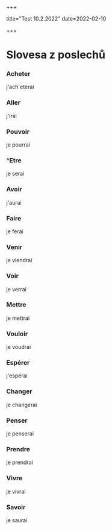 +++

  title="Test 10.2.2022"
  date=2022-02-10

+++

# Slovesa z poslechů
### Acheter
j'ach`eterai

### Aller
j'irai 

### Pouvoir
je pourrai

### ^Etre
je serai

### Avoir
j'aurai

### Faire
je ferai

### Venir
je viendrai

### Voir
je verrai

### Mettre
je mettrai

### Vouloir
je voudrai

### Espérer
j'espérai

### Changer
je changerai

### Penser
je penserai 

### Prendre
je prendrai

### Vivre
je vivrai

### Savoir
je saurai






